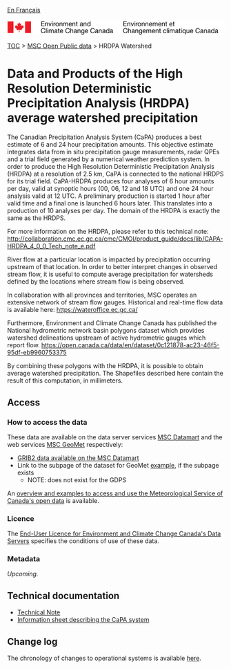 [En Français](readme_hrdpa-watershed_fr.md)

![ECCC logo](../../img_eccc-logo.png)

[TOC](../../readme_en.md) > [MSC Open Public data](../readme_en.md) > HRDPA Watershed

# Data and Products of the High Resolution Deterministic Precipitation Analysis (HRDPA) average watershed precipitation

The Canadian Precipitation Analysis System (CaPA) produces a best estimate of 6 and 24 hour precipitation amounts. This objective estimate integrates data from in situ precipitation gauge measurements, radar QPEs and a trial field generated by a numerical weather prediction system. In order to produce the High Resolution Deterministic Precipitation Analysis (HRDPA) at a resolution of 2.5 km, CaPA is connected to the national HRDPS for its trial field. CaPA-HRDPA produces four analyses of 6 hour amounts per day, valid at synoptic hours (00, 06, 12 and 18 UTC) and one 24 hour analysis valid at 12 UTC. A preliminary production is started 1 hour after valid time and a final one is launched 6 hours later. This translates into a production of 10 analyses per day. The domain of the HRDPA is exactly the same as the HRDPS.

For more information on the HRDPA, please refer to this technical note:
http://collaboration.cmc.ec.gc.ca/cmc/CMOI/product_guide/docs/lib/CAPA-HRDPA_4_0_0_Tech_note_e.pdf

River flow at a particular location is impacted by precipitation occurring upstream of that location.
In order to better interpret changes in observed stream flow, it is useful to compute average precipitation for watersheds defined by the locations where stream flow is being observed.

In collaboration with all provinces and territories, MSC operates an extensive network of stream flow gauges.
Historical and real-time flow data is available here:
https://wateroffice.ec.gc.ca/

Furthermore, Environment and Climate Change Canada has published the National hydrometric network basin polygons dataset which provides watershed delineations upstream of active hydrometric gauges which report flow.
https://open.canada.ca/data/en/dataset/0c121878-ac23-46f5-95df-eb9960753375

By combining these polygons with the HRDPA, it is possible to obtain average watershed precipitation.
The Shapefiles described here contain the result of this computation, in millimeters.

## Access

### How to access the data

These data are available on the data server services [MSC Datamart](../../msc-datamart/readme_en.md) and the web services [MSC GeoMet](../../msc-geomet/readme_en.md) respectively:

* [GRIB2 data available on the MSC Datamart](readme_hrdpa-watershed-datamart_en.md) 
* Link to the subpage of the dataset for GeoMet [example](../../msc-geomet/giops_en.md), if the subpage exists 
	* NOTE: does not exist for the GDPS

An [overview and examples to access and use the Meteorological Service of Canada's open data](../../usage/readme_en.md) is available.

### Licence

The [End-User Licence for Environment and Climate Change Canada's Data Servers](../../licence/readme_en.md) specifies the conditions of use of these data.


### Metadata

_Upcoming._

## Technical documentation

* [Technical Note](https://collaboration.cmc.ec.gc.ca/cmc/cmoi/product_guide/docs/lib/technote_capa_hrdpa-450_e.pdf)
* [Information sheet describing the CaPA system](http://collaboration.cmc.ec.gc.ca/cmc/CMOI/product_guide/docs/lib/capa_information_leaflet_e.pdf)

## Change log

The chronology of changes to operational systems is available [here](https://collaboration.cmc.ec.gc.ca/cmc/cmoi/product_guide/docs/changes_e.html).
